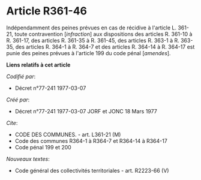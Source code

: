# Article R361-46

Indépendamment des peines prévues en cas de récidive à l'article L. 361-21, toute contravention [*infraction*] aux
dispositions des articles R. 361-10 à R. 361-17, des articles R. 361-35 à R. 361-45, des articles R. 363-1 à R. 363-35, des
articles R. 364-1 à R. 364-7 et des articles R. 364-14 à R. 364-17 est punie des peines prévues à l'article 199 du code pénal
[*amendes*].

**Liens relatifs à cet article**

_Codifié par_:

  - Décret n°77-241 1977-03-07

_Créé par_:

  - Décret n°77-241 1977-03-07 JORF et JONC 18 Mars 1977

_Cite_:

  - CODE DES COMMUNES. - art. L361-21 (M)
  - Code des communes R364-1 à R364-7 et R364-14 à R364-17
  - Code pénal 199 et 200

_Nouveaux textes_:

  - Code général des collectivités territoriales - art. R2223-66 (V)
